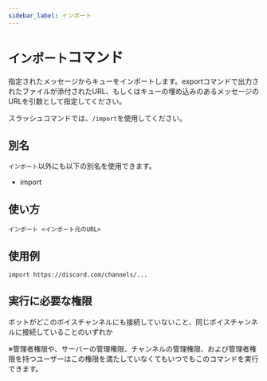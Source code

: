 ```yaml
---
sidebar_label: インポート
---
```

# `インポート`コマンド
指定されたメッセージからキューをインポートします。exportコマンドで出力されたファイルが添付されたURL、もしくはキューの埋め込みのあるメッセージのURLを引数として指定してください。

スラッシュコマンドでは、`/import`を使用してください。

## 別名
`インポート`以外にも以下の別名を使用できます。

- import

## 使い方
```
インポート <インポート元のURL>
```

## 使用例
```
import https://discord.com/channels/...
```


## 実行に必要な権限
ボットがどこのボイスチャンネルにも接続していないこと、同じボイスチャンネルに接続していることのいずれか

※管理者権限や、サーバーの管理権限、チャンネルの管理権限、および管理者権限を持つユーザーはこの権限を満たしていなくてもいつでもこのコマンドを実行できます。
  
